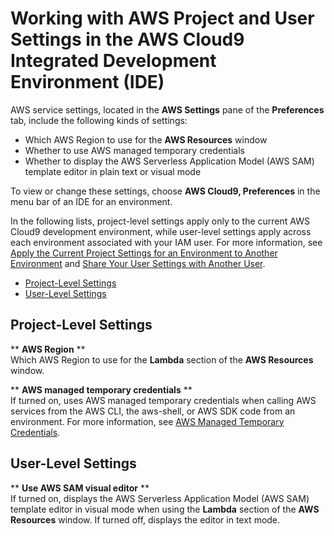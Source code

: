 # Working with AWS Project and User Settings in the AWS Cloud9 Integrated Development Environment \(IDE\)<a name="settings-aws"></a>

AWS service settings, located in the **AWS Settings** pane of the **Preferences** tab, include the following kinds of settings:
+ Which AWS Region to use for the **AWS Resources** window
+ Whether to use AWS managed temporary credentials
+ Whether to display the AWS Serverless Application Model \(AWS SAM\) template editor in plain text or visual mode

To view or change these settings, choose **AWS Cloud9, Preferences** in the menu bar of an IDE for an environment\.

In the following lists, project\-level settings apply only to the current AWS Cloud9 development environment, while user\-level settings apply across each environment associated with your IAM user\. For more information, see [Apply the Current Project Settings for an Environment to Another Environment](settings-project.md#settings-project-apply) and [Share Your User Settings with Another User](settings-user.md#settings-user-share)\.
+  [Project\-Level Settings](#settings-aws-project) 
+  [User\-Level Settings](#settings-aws-user) 

## Project\-Level Settings<a name="settings-aws-project"></a>

** **AWS Region** **  
Which AWS Region to use for the **Lambda** section of the **AWS Resources** window\.

** **AWS managed temporary credentials** **  
If turned on, uses AWS managed temporary credentials when calling AWS services from the AWS CLI, the aws\-shell, or AWS SDK code from an environment\. For more information, see [AWS Managed Temporary Credentials](how-cloud9-with-iam.md#sec-auth-and-access-control-temporary-managed-credentials)\.

## User\-Level Settings<a name="settings-aws-user"></a>

** **Use AWS SAM visual editor** **  
If turned on, displays the AWS Serverless Application Model \(AWS SAM\) template editor in visual mode when using the **Lambda** section of the **AWS Resources** window\. If turned off, displays the editor in text mode\.